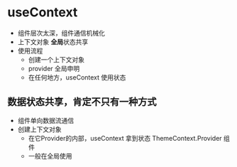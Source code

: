 # useContext

- 组件层次太深，组件通信机械化
- 上下文对象 **全局**状态共享 
- 使用流程
  - 创建一个上下文对象
  - provider 全局申明
  - 在任何地方，useContext 使用状态

## 数据状态共享，肯定不只有一种方式
- 组件单向数据流通信
- 创建上下文对象
  - 在它Provider的内部，useContext 拿到状态
  ThemeContext.Provider 组件
  - 一般在全局使用
